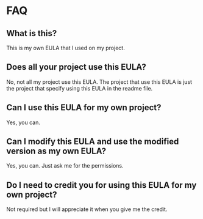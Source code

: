# FAQ

## What is this?
This is my own EULA that I used on my project.

## Does all your project use this EULA?
No, not all my project use this EULA. The project that use this EULA is just the project that specify using this EULA in the readme file.

## Can I use this EULA for my own project?
Yes, you can.

## Can I modify this EULA and use the modified version as my own EULA?
Yes, you can. Just ask me for the permissions.

## Do I need to credit you for using this EULA for my own project?
Not required but I will appreciate it when you give me the credit.
